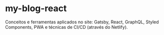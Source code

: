 # my-blog-react
Conceitos e ferramentas aplicados no site: Gatsby, React, GraphQL, Styled Components, PWA e técnicas de CI/CD (através do Netlify).

